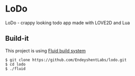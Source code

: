 # LoDo

LoDo - crappy looking todo app made with LOVE2D and Lua

## Build-it

This project is using [Fluid build system](https://github.com/EndeyshentLabs/Fluid)

```console
$ git clone https://github.com/EndeyshentLabs/lodo.git
$ cd lodo
$ ./fluid
```
